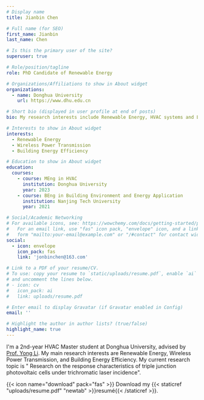 ```yaml
---
# Display name
title: Jianbin Chen

# Full name (for SEO)
first_name: Jianbin
last_name: Chen

# Is this the primary user of the site?
superuser: true

# Role/position/tagline
role: PhD Candidate of Renewable Energy

# Organizations/Affiliations to show in About widget
organizations:
  - name: Donghua University
    url: https://www.dhu.edu.cn

# Short bio (displayed in user profile at end of posts)
bio: My research interests include Renewable Energy, HVAC systems and Laser Power Transmission.

# Interests to show in About widget
interests:
  - Renewable Energy
  - Wireless Power Transmission
  - Building Energy Efficiency

# Education to show in About widget
education:
  courses:
    - course: MEng in HVAC
      institution: Donghua University
      year: 2023
    - course: BEng in Building Environment and Energy Application
      institution: Nanjing Tech University
      year: 2021

# Social/Academic Networking
# For available icons, see: https://wowchemy.com/docs/getting-started/page-builder/#icons
#   For an email link, use "fas" icon pack, "envelope" icon, and a link in the
#   form "mailto:your-email@example.com" or "/#contact" for contact widget.
social:
  - icon: envelope
    icon_pack: fas
    link: 'jonbinchen@163.com'

# Link to a PDF of your resume/CV.
# To use: copy your resume to `static/uploads/resume.pdf`, enable `ai` icons in `params.yaml`,
# and uncomment the lines below.
# - icon: cv
#   icon_pack: ai
#   link: uploads/resume.pdf

# Enter email to display Gravatar (if Gravatar enabled in Config)
email: ''

# Highlight the author in author lists? (true/false)
highlight_name: true
---
```


I'm a 2nd-year HVAC Master student at Donghua University, advised by [Prof. Yong Li](https://env.dhu.edu.cn/2020/0921/c19728a252356/page.htm). My main research interests are Renewable Energy, Wireless Power Transmission, and Building Energy Efficiency. My current research topic is " Research on the response characteristics of triple junction photovoltaic cells under trichromatic laser incidence".

{{< icon name="download" pack="fas" >}} Download my {{< staticref "uploads/resume.pdf" "newtab" >}}resumé{{< /staticref >}}.
